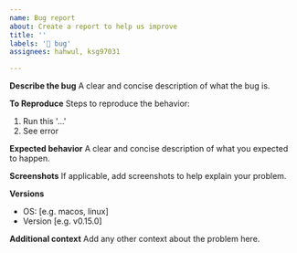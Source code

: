 ```yaml
---
name: Bug report
about: Create a report to help us improve
title: ''
labels: '🐞 bug'
assignees: hahwul, ksg97031

---
```


**Describe the bug**
A clear and concise description of what the bug is.

**To Reproduce**
Steps to reproduce the behavior:
1. Run this '...'
2. See error

**Expected behavior**
A clear and concise description of what you expected to happen.

**Screenshots**
If applicable, add screenshots to help explain your problem.

**Versions**
 - OS: [e.g. macos, linux]
 - Version [e.g. v0.15.0]

**Additional context**
Add any other context about the problem here.
